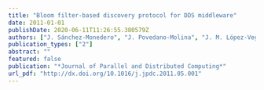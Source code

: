 ```yaml
---
title: "Bloom filter-based discovery protocol for DDS middleware"
date: 2011-01-01
publishDate: 2020-06-11T11:26:55.380579Z
authors: ["J. Sánchez-Monedero", "J. Povedano-Molina", "J. M. López-Vega", "J. M. López-Soler"]
publication_types: ["2"]
abstract: ""
featured: false
publication: "*Journal of Parallel and Distributed Computing*"
url_pdf: "http://dx.doi.org/10.1016/j.jpdc.2011.05.001"
---
```


